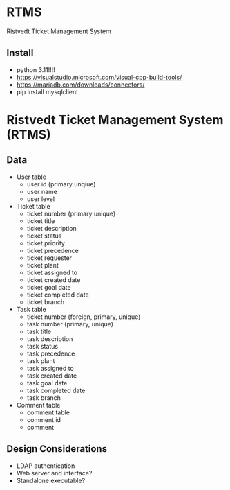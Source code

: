 # RTMS
Ristvedt Ticket Management System

## Install
* python 3.11!!!!
* https://visualstudio.microsoft.com/visual-cpp-build-tools/
* https://mariadb.com/downloads/connectors/
* pip install mysqlclient

# Ristvedt Ticket Management System (RTMS)

## Data
* User table
    * user id (primary unqiue)
    * user name
    * user level
* Ticket table
    * ticket number (primary unique)
    * ticket title
    * ticket description
    * ticket status
    * ticket priority
    * ticket precedence
    * ticket requester
    * ticket plant
    * ticket assigned to
    * ticket created date
    * ticket goal date
    * ticket completed date
    * ticket branch
* Task table
    * ticket number (foreign, primary, unique)
    * task number            (primary, unique)
    * task title
    * task description
    * task status
    * task precedence 
    * task plant
    * task assigned to
    * task created date
    * task goal date
    * task completed date
    * task branch
* Comment table
    * comment table
    * comment id
    * comment 
    
## Design Considerations
* LDAP authentication
* Web server and interface?
* Standalone executable?

